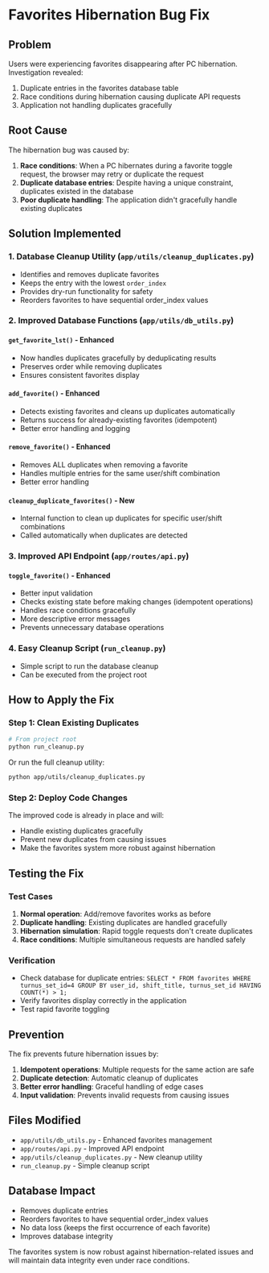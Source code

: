 # Favorites Hibernation Bug Fix

## Problem
Users were experiencing favorites disappearing after PC hibernation. Investigation revealed:
1. Duplicate entries in the favorites database table
2. Race conditions during hibernation causing duplicate API requests
3. Application not handling duplicates gracefully

## Root Cause
The hibernation bug was caused by:
1. **Race conditions**: When a PC hibernates during a favorite toggle request, the browser may retry or duplicate the request
2. **Duplicate database entries**: Despite having a unique constraint, duplicates existed in the database
3. **Poor duplicate handling**: The application didn't gracefully handle existing duplicates

## Solution Implemented

### 1. Database Cleanup Utility (`app/utils/cleanup_duplicates.py`)
- Identifies and removes duplicate favorites
- Keeps the entry with the lowest `order_index`
- Provides dry-run functionality for safety
- Reorders favorites to have sequential order_index values

### 2. Improved Database Functions (`app/utils/db_utils.py`)

#### `get_favorite_lst()` - Enhanced
- Now handles duplicates gracefully by deduplicating results
- Preserves order while removing duplicates
- Ensures consistent favorites display

#### `add_favorite()` - Enhanced  
- Detects existing favorites and cleans up duplicates automatically
- Returns success for already-existing favorites (idempotent)
- Better error handling and logging

#### `remove_favorite()` - Enhanced
- Removes ALL duplicates when removing a favorite
- Handles multiple entries for the same user/shift combination
- Better error handling

#### `cleanup_duplicate_favorites()` - New
- Internal function to clean up duplicates for specific user/shift combinations
- Called automatically when duplicates are detected

### 3. Improved API Endpoint (`app/routes/api.py`)

#### `toggle_favorite()` - Enhanced
- Better input validation
- Checks existing state before making changes (idempotent operations)
- Handles race conditions gracefully
- More descriptive error messages
- Prevents unnecessary database operations

### 4. Easy Cleanup Script (`run_cleanup.py`)
- Simple script to run the database cleanup
- Can be executed from the project root

## How to Apply the Fix

### Step 1: Clean Existing Duplicates
```bash
# From project root
python run_cleanup.py
```

Or run the full cleanup utility:
```bash
python app/utils/cleanup_duplicates.py
```

### Step 2: Deploy Code Changes
The improved code is already in place and will:
- Handle existing duplicates gracefully
- Prevent new duplicates from causing issues
- Make the favorites system more robust against hibernation

## Testing the Fix

### Test Cases
1. **Normal operation**: Add/remove favorites works as before
2. **Duplicate handling**: Existing duplicates are handled gracefully
3. **Hibernation simulation**: Rapid toggle requests don't create duplicates
4. **Race conditions**: Multiple simultaneous requests are handled safely

### Verification
- Check database for duplicate entries: `SELECT * FROM favorites WHERE turnus_set_id=4 GROUP BY user_id, shift_title, turnus_set_id HAVING COUNT(*) > 1;`
- Verify favorites display correctly in the application
- Test rapid favorite toggling

## Prevention
The fix prevents future hibernation issues by:
1. **Idempotent operations**: Multiple requests for the same action are safe
2. **Duplicate detection**: Automatic cleanup of duplicates
3. **Better error handling**: Graceful handling of edge cases
4. **Input validation**: Prevents invalid requests from causing issues

## Files Modified
- `app/utils/db_utils.py` - Enhanced favorites management
- `app/routes/api.py` - Improved API endpoint
- `app/utils/cleanup_duplicates.py` - New cleanup utility
- `run_cleanup.py` - Simple cleanup script

## Database Impact
- Removes duplicate entries
- Reorders favorites to have sequential order_index values
- No data loss (keeps the first occurrence of each favorite)
- Improves database integrity

The favorites system is now robust against hibernation-related issues and will maintain data integrity even under race conditions.
